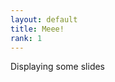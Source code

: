 ```yaml
---
layout: default
title: Meee!
rank: 1
---
```


Displaying some slides

<object data="{{ two_models.pdf }}" width="1000" height="1000" type='application/pdf'></object>
